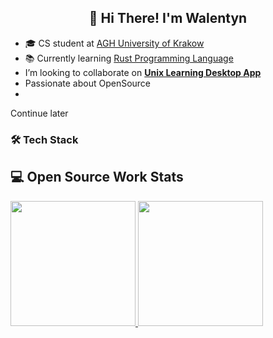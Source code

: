 
<h2 align="center">👋 Hi There! I'm Walentyn</h2>


- 🎓  CS student at [AGH University of Krakow]( https://www.agh.edu.pl/) 
- 📚  Currently learning [Rust Programming Language](https://www.rust-lang.org/)
-   I’m looking to collaborate on  **[Unix Learning Desktop App](https://www.)**
- Passionate about OpenSource
- 
Continue later


<h3> 🛠 Tech Stack</h3>

<!--## 💡 Projects with My Work
## 📚 Tech Articles and Talks -->

<h2>💻 Open Source Work Stats</h2>
<a href="https://github.com/#">
  <img height="200em" src="https://github-readme-stats.vercel.app/api?username=Walentalien&theme=buefy&show_icons=true" />
  <img height="200em" src="https://github-readme-stats.vercel.app/api/top-langs/?username=Walentalien&theme=buefy&layout=compact" />
</a>











<!---
Walentalien/Walentalien is a ✨ special ✨ repository because its `README.md` (this file) appears on your GitHub profile.
You can click the Preview link to take a look at your changes.
--->
